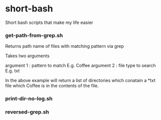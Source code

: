 # short-bash

Short bash scripts that make my life easier

### get-path-from-grep.sh

Returns path name of files with matching pattern via grep

Takes two arguments

argument 1 : pattern to match     E.g. Coffee
argument 2 : file type to search  E.g. txt

In the above example will return a list of directories which conatain a *txt file which Coffee is in the contents of the file.

### print-dir-no-log.sh

### reversed-grep.sh

